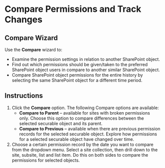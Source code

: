 # Compare Permissions and Track Changes

## Compare Wizard

Use the **Compare** wizard to:

* Examine the permission settings in relation to another SharePoint object.
* Find out which permissions should be given/taken to the preferred SharePoint object users in compare to another similar SharePoint object.
* Compare SharePoint object permissions for the entire history by selecting the same SharePoint object for a different time period.

## Instructions

1. Click the **Compare** option. The following Compare options are available:
   * **Compare to Parent** – available for sites with broken permissions only. Choose this option to compare differences between the selected securable object and its parent.
   * **Compare to Previous** – available when there are previous permission records for the selected securable object. Explore how permissions for a selected securable object have changed over time.
2. Choose a certain permission record by the date you want to compare from the dropdown menu. Select a site collection, then drill down to the site, subsite, list and list item. Do this on both sides to compare the permissions for selected objects.

